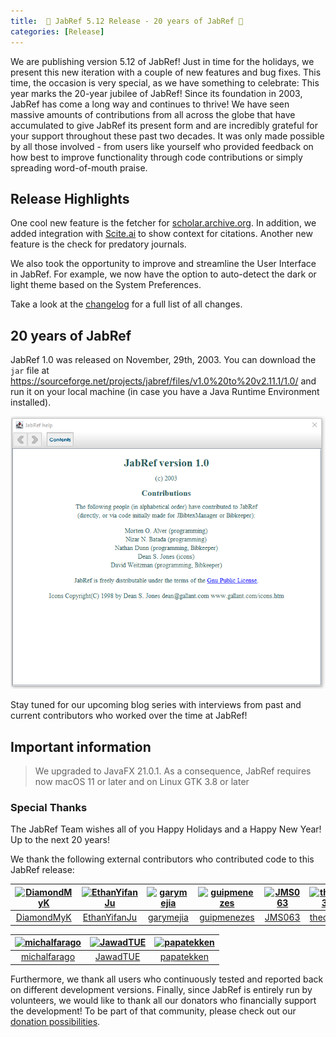 ```yaml
---
title:  🎄 JabRef 5.12 Release - 20 years of JabRef 🎄
categories: [Release]
---
```


We are publishing version 5.12 of JabRef! Just in time for the holidays, we present this new iteration with a couple of new features and bug fixes. This time, the occasion is very special, as we have something to celebrate: This year marks the 20-year jubilee of JabRef! Since its foundation in 2003, JabRef has come a long way and continues to thrive! We have seen massive amounts of contributions from all across the globe that have accumulated to give JabRef its present form and are incredibly grateful for your support throughout these past two decades. It was only made possible by all those involved - from users like yourself who provided feedback on how best to improve functionality through code contributions or simply spreading word-of-mouth praise.

## Release Highlights

One cool new feature is the fetcher for [scholar.archive.org](https://scholar.archive.org/). In addition, we added integration with [Scite.ai](https://scite.ai/) to show context for citations. Another new feature is the check for predatory journals.

We also took the opportunity to improve and streamline the User Interface in JabRef. For example, we now have the option to auto-detect the dark or light theme based on the System Preferences. 

Take a look at the [changelog](https://github.com/JabRef/jabref/blob/main/CHANGELOG.md) for a full list of all changes.

## 20 years of JabRef

JabRef 1.0 was released on November, 29th, 2003. You can download the `jar` file at <https://sourceforge.net/projects/jabref/files/v1.0%20to%20v2.11.1/1.0/> and run it on your local machine (in case you have a Java Runtime Environment installed).

![Screenshot JabRef 1.0 about dialog](/img/about-dialog-jabref-1.0.png)

Stay tuned for our upcoming blog series with interviews from past and current contributors who worked over the time at JabRef!

## Important information

>  We upgraded to JavaFX 21.0.1. As a consequence, JabRef requires now macOS 11 or later and on Linux GTK 3.8 or later

### Special Thanks

The JabRef Team wishes all of you Happy Holidays and a Happy New Year! Up to the next 20 years! 

We thank the following external contributors who contributed code to this JabRef release:

[<img alt="DiamondMyK" src="https://avatars.githubusercontent.com/u/135491632?v=4&s=117" width="117">](https://github.com/DiamondMyK) |[<img alt="EthanYifanJu" src="https://avatars.githubusercontent.com/u/111887946?v=4&s=117" width="117">](https://github.com/EthanYifanJu) |[<img alt="garymejia" src="https://avatars.githubusercontent.com/u/50064854?v=4&s=117" width="117">](https://github.com/garymejia) |[<img alt="guipmenezes" src="https://avatars.githubusercontent.com/u/86692306?v=4&s=117" width="117">](https://github.com/guipmenezes) |[<img alt="JMS063" src="https://avatars.githubusercontent.com/u/121246951?v=4&s=117" width="117">](https://github.com/JMS063) |[<img alt="theoo33" src="https://avatars.githubusercontent.com/u/127297775?v=4&s=117" width="117">](https://github.com/theoo33) |
:---: |:---: |:---: |:---: |:---: |:---: |
[DiamondMyK](https://github.com/DiamondMyK) |[EthanYifanJu](https://github.com/EthanYifanJu) |[garymejia](https://github.com/garymejia) |[guipmenezes](https://github.com/guipmenezes) |[JMS063](https://github.com/JMS063) |[theoo33](https://github.com/theoo33) |

[<img alt="michalfarago" src="https://avatars.githubusercontent.com/u/85625273?v=4&s=117" width="117">](https://github.com/michalfarago) |[<img alt="JawadTUE" src="https://avatars.githubusercontent.com/u/96312791?v=4&s=117" width="117">](https://github.com/JawadTUE) |[<img alt="papatekken" src="https://avatars.githubusercontent.com/u/6082365?v=4&s=117" width="117">](https://github.com/papatekken) |
:---: |:---: |:---: |
[michalfarago](https://github.com/michalfarago) |[JawadTUE](https://github.com/JawadTUE) |[papatekken](https://github.com/papatekken) |

Furthermore, we thank all users who continuously tested and reported back on different development versions.
Finally, since JabRef is entirely run by volunteers, we would like to thank all our donators who financially support the development! To be part of that community, please check out our [donation possibilities](https://github.com/JabRef/jabref/wiki/Donations).
